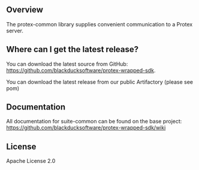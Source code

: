 ## Overview ##
The protex-common library supplies convenient communication to a Protex server.

## Where can I get the latest release? ##
You can download the latest source from GitHub: https://github.com/blackducksoftware/protex-wrapped-sdk. 

You can download the latest release from our public Artifactory (please see pom)

## Documentation ##
All documentation for suite-common can be found on the base project:  https://github.com/blackducksoftware/protex-wrapped-sdk/wiki

## License ##
Apache License 2.0
